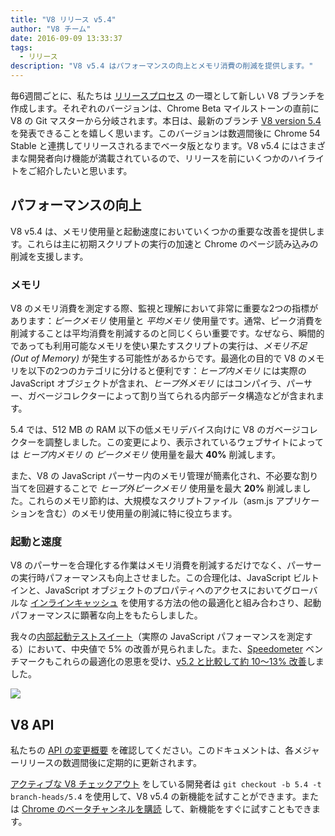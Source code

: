 ```yaml
---
title: "V8 リリース v5.4"
author: "V8 チーム"
date: 2016-09-09 13:33:37
tags:
  - リリース
description: "V8 v5.4 はパフォーマンスの向上とメモリ消費の削減を提供します。"
---
```

毎6週間ごとに、私たちは [リリースプロセス](/docs/release-process) の一環として新しい V8 ブランチを作成します。それぞれのバージョンは、Chrome Beta マイルストーンの直前に V8 の Git マスターから分岐されます。本日は、最新のブランチ [V8 version 5.4](https://chromium.googlesource.com/v8/v8.git/+log/branch-heads/5.4) を発表できることを嬉しく思います。このバージョンは数週間後に Chrome 54 Stable と連携してリリースされるまでベータ版となります。V8 v5.4 にはさまざまな開発者向け機能が満載されているので、リリースを前にいくつかのハイライトをご紹介したいと思います。

<!--truncate-->
## パフォーマンスの向上

V8 v5.4 は、メモリ使用量と起動速度においていくつかの重要な改善を提供します。これらは主に初期スクリプトの実行の加速と Chrome のページ読み込みの削減を支援します。

### メモリ

V8 のメモリ消費を測定する際、監視と理解において非常に重要な2つの指標があります：_ピークメモリ_ 使用量と _平均メモリ_ 使用量です。通常、ピーク消費を削減することは平均消費を削減するのと同じくらい重要です。なぜなら、瞬間的であっても利用可能なメモリを使い果たすスクリプトの実行は、_メモリ不足 (Out of Memory)_ が発生する可能性があるからです。最適化の目的で V8 のメモリを以下の2つのカテゴリに分けると便利です：_ヒープ内メモリ_ には実際の JavaScript オブジェクトが含まれ、_ヒープ外メモリ_ にはコンパイラ、パーサー、ガベージコレクターによって割り当てられる内部データ構造などが含まれます。

5.4 では、512 MB の RAM 以下の低メモリデバイス向けに V8 のガベージコレクターを調整しました。この変更により、表示されているウェブサイトによっては _ヒープ内メモリ_ の _ピークメモリ_ 使用量を最大 **40%** 削減します。

また、V8 の JavaScript パーサー内のメモリ管理が簡素化され、不必要な割り当てを回避することで _ヒープ外ピークメモリ_ 使用量を最大 **20%** 削減しました。これらのメモリ節約は、大規模なスクリプトファイル（asm.js アプリケーションを含む）のメモリ使用量の削減に特に役立ちます。

### 起動と速度

V8 のパーサーを合理化する作業はメモリ消費を削減するだけでなく、パーサーの実行時パフォーマンスも向上させました。この合理化は、JavaScript ビルトインと、JavaScript オブジェクトのプロパティへのアクセスにおいてグローバルな [インラインキャッシュ](https://en.wikipedia.org/wiki/Inline_caching) を使用する方法の他の最適化と組み合わさり、起動パフォーマンスに顕著な向上をもたらしました。

我々の[内部起動テストスイート](https://www.youtube.com/watch?v=xCx4uC7mn6Y)（実際の JavaScript パフォーマンスを測定する）において、中央値で 5% の改善が見られました。また、[Speedometer](http://browserbench.org/Speedometer/) ベンチマークもこれらの最適化の恩恵を受け、[v5.2 と比較して約 10〜13% 改善](https://chromeperf.appspot.com/report?sid=f5414b72e864ffaa4fd4291fa74bf3fd7708118ba534187d36113d8af5772c86&start_rev=393766&end_rev=416239)しました。

![](/_img/v8-release-54/speedometer.png)

## V8 API

私たちの [API の変更概要](https://docs.google.com/document/d/1g8JFi8T_oAE_7uAri7Njtig7fKaPDfotU6huOa1alds/edit) を確認してください。このドキュメントは、各メジャーリリースの数週間後に定期的に更新されます。

[アクティブな V8 チェックアウト](/docs/source-code#using-git) をしている開発者は `git checkout -b 5.4 -t branch-heads/5.4` を使用して、V8 v5.4 の新機能を試すことができます。または [Chrome のベータチャンネルを購読](https://www.google.com/chrome/browser/beta.html) して、新機能をすぐに試すこともできます。
